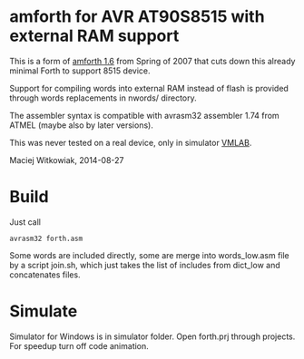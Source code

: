 amforth for AVR AT90S8515 with external RAM support
====================================================

This is a form of [amforth 1.6](http://amforth.sourceforge.net/) from Spring of 2007
that cuts down this already minimal Forth to support 8515 device.

Support for compiling words into external RAM instead of flash is provided
through words replacements in nwords/ directory.

The assembler syntax is compatible with avrasm32 assembler 1.74 from ATMEL (maybe also by later versions).

This was never tested on a real device, only in simulator [VMLAB](http://www.amctools.com/vmlab.htm).

Maciej Witkowiak, 2014-08-27

# Build
Just call
```
avrasm32 forth.asm
```

Some words are included directly, some are merge into words_low.asm file by a script join.sh, which just
takes the list of includes from dict_low and concatenates files.

# Simulate
Simulator for Windows is in simulator folder. Open forth.prj through projects. For speedup turn off code animation.
